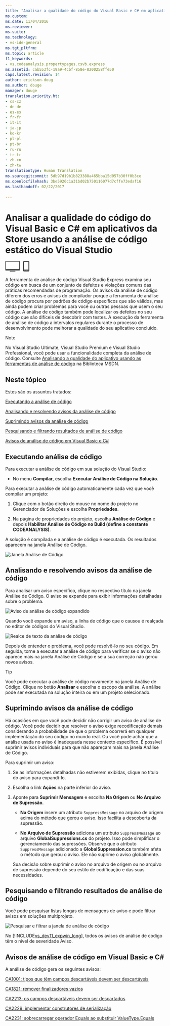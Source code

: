 ```yaml
---
title: "Analisar a qualidade do código do Visual Basic e C# em aplicativos da Store usando a análise de código estático do Visual Studio | Microsoft Docs"
ms.custom: 
ms.date: 11/04/2016
ms.reviewer: 
ms.suite: 
ms.technology:
- vs-ide-general
ms.tgt_pltfrm: 
ms.topic: article
f1_keywords:
- vs.codeanalysis.propertypages.csvb.express
ms.assetid: cab553fc-19a9-4cbf-858e-8200258ffe50
caps.latest.revision: 14
author: erickson-doug
ms.author: douge
manager: douge
translation.priority.ht:
- cs-cz
- de-de
- es-es
- fr-fr
- it-it
- ja-jp
- ko-kr
- pl-pl
- pt-br
- ru-ru
- tr-tr
- zh-cn
- zh-tw
translationtype: Human Translation
ms.sourcegitcommit: 5db97d19b1b823388a465bba15d057b30ff0b3ce
ms.openlocfilehash: 3be5926c1a31bd02b750116077d7cffe73edaf16
ms.lasthandoff: 02/22/2017

---
```

# <a name="analyze-visual-basic-and-c-code-quality-in-store-apps-using-visual-studio-static-code-analysis"></a>Analisar a qualidade do código do Visual Basic e C# em aplicativos da Store usando a análise de código estático do Visual Studio
![Aplica-se a Windows e Windows Phone](../debugger/media/windows_and_phone_content.png "windows_and_phone_content")  
  
 A ferramenta de análise de código Visual Studio Express examina seu código em busca de um conjunto de defeitos e violações comuns das práticas recomendadas de programação. Os avisos da análise de código diferem dos erros e avisos do compilador porque a ferramenta de análise de código procura por padrões de código específicos que são válidos, mas ainda podem criar problemas para você ou outras pessoas que usem o seu código. A análise de código também pode localizar os defeitos no seu código que são difíceis de descobrir com testes. A execução da ferramenta de análise de código a intervalos regulares durante o processo de desenvolvimento pode melhorar a qualidade do seu aplicativo concluído.  
  
> [!NOTE]
>  No Visual Studio Ultimate, Visual Studio Premium e Visual Studio Professional, você pode usar a funcionalidade completa da análise de código. Consulte [Analisando a qualidade do aplicativo usando as ferramentas de análise de código](http://msdn.microsoft.com/library/dd264897.aspx) na Biblioteca MSDN.  
  
## <a name="in-this-topic"></a>Neste tópico  
 Estes são os assuntos tratados:  
  
 [Executando a análise de código](../test/analyze-visual-basic-and-csharp-code-quality-in-store-apps-using-visual-studio-static-code-analysis.md#BKMK_Run)  
  
 [Analisando e resolvendo avisos da análise de código](../test/analyze-visual-basic-and-csharp-code-quality-in-store-apps-using-visual-studio-static-code-analysis.md#BKMK_Analyze)  
  
 [Suprimindo avisos da análise de código](../test/analyze-visual-basic-and-csharp-code-quality-in-store-apps-using-visual-studio-static-code-analysis.md#BKMK_Suppress)  
  
 [Pesquisando e filtrando resultados de análise de código](../test/analyze-visual-basic-and-csharp-code-quality-in-store-apps-using-visual-studio-static-code-analysis.md#BKMK_Search)  
  
 [Avisos de análise de código em Visual Basic e C#](../test/analyze-visual-basic-and-csharp-code-quality-in-store-apps-using-visual-studio-static-code-analysis.md#BKMK_Warnings)  
  
##  <a name="BKMK_Run"></a> Executando análise de código  
 Para executar a análise de código em sua solução do Visual Studio:  
  
-   No menu **Compilar**, escolha **Executar Análise de Código na Solução**.  
  
 Para executar a análise de código automaticamente cada vez que você compilar um projeto:  
  
1.  Clique com o botão direito do mouse no nome do projeto no Gerenciador de Soluções e escolha **Propriedades**.  
  
2.  Na página de propriedades do projeto, escolha **Análise de Código** e depois **Habilitar Análise de Código no Build (define a constante CODEANALYSIS)**.  
  
 A solução é compilada e a análise de código é executada. Os resultados aparecem na janela Análise de Código.  
  
 ![Janela Análise de Código](~/test/media/ca_managed_collapsed.png "CA_Managed_Collapsed")  
  
##  <a name="BKMK_Analyze"></a> Analisando e resolvendo avisos da análise de código  
 Para analisar um aviso específico, clique no respectivo título na janela Análise de Código. O aviso se expande para exibir informações detalhadas sobre o problema.  
  
 ![Aviso de análise de código expandido](~/test/media/ca_managed_callouts.png "CA_Managed_Callouts")  
  
 Quando você expande um aviso, a linha de código que o causou é realçada no editor de códigos do Visual Studio.  
  
 ![Realce de texto da análise de código](~/test/media/ca_managed_sourceline.png "CA_Managed_SourceLine")  
  
 Depois de entender o problema, você pode resolvê-lo no seu código. Em seguida, torne a executar a análise de código para verificar se o aviso não aparece mais na janela Análise de Código e se a sua correção não gerou novos avisos.  
  
> [!TIP]
>  Você pode executar a análise de código novamente na janela Análise de Código. Clique no botão **Analisar** e escolha o escopo da análise. A análise pode ser executada na solução inteira ou em um projeto selecionado.  
  
##  <a name="BKMK_Suppress"></a> Suprimindo avisos da análise de código  
 Há ocasiões em que você pode decidir não corrigir um aviso de análise de código. Você pode decidir que resolver o aviso exige recodificação demais considerando a probabilidade de que o problema ocorrerá em qualquer implementação do seu código no mundo real. Ou você pode achar que a análise usada no aviso é inadequada nesse contexto específico. É possível suprimir avisos individuais para que não apareçam mais na janela Análise de Código.  
  
 Para suprimir um aviso:  
  
1.  Se as informações detalhadas não estiverem exibidas, clique no título do aviso para expandi-lo.  
  
2.  Escolha o link **Ações** na parte inferior do aviso.  
  
3.  Aponte para **Suprimir Mensagem** e escolha **Na Origem** ou **No Arquivo de Supressão**.  
  
    -   **Na Origem** insere um atributo `SuppressMessage` no arquivo de origem acima do método que gerou o aviso. Isso facilita a descoberta da supressão.  
  
    -   **No Arquivo de Supressão** adiciona um atributo `SuppressMessage` ao arquivo **GlobalSuppressions.cs** do projeto. Isso pode simplificar o gerenciamento das supressões. Observe que o atributo `SuppressMessage` adicionado a **GlobalSuppression.cs** também afeta o método que gerou o aviso. Ele não suprime o aviso globalmente.  
  
     Sua decisão sobre suprimir o aviso no arquivo de origem ou no arquivo de supressão depende do seu estilo de codificação e das suas necessidades.  
  
##  <a name="BKMK_Search"></a> Pesquisando e filtrando resultados de análise de código  
 Você pode pesquisar listas longas de mensagens de aviso e pode filtrar avisos em soluções multiprojeto.  
  
 ![Pesquisar e filtrar a janela de análise de código](~/test/media/ca_searchfilter.png "CA_SearchFilter")  
  
 No [!INCLUDE[vs_dev11_expwin_long](../misc/includes/vs_dev11_expwin_long_md.md)], todos os avisos de análise de código têm o nível de severidade Aviso.  
  
##  <a name="BKMK_Warnings"></a> Avisos de análise de código em Visual Basic e C#  
 A análise de código gera os seguintes avisos:  
  
 [CA1001: tipos que têm campos descartáveis devem ser descartáveis](http://msdn.microsoft.com/library/ms182172.aspx)  
  
 [CA1821: remover finalizadores vazios](http://msdn.microsoft.com/library/bb264476.aspx)  
  
 [CA2213: os campos descartáveis devem ser descartados](http://msdn.microsoft.com/library/ms182328.aspx)  
  
 [CA2229: implementar construtores de serialização](http://msdn.microsoft.com/library/ms182343.aspx)  
  
 [CA2231: sobrecarregar operador Equals ao substituir ValueType.Equals](http://msdn.microsoft.com/library/ms182359.aspx)
